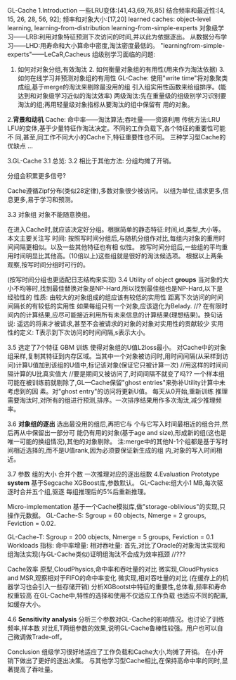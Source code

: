 GL-Cache 1.Introduction 一些LRU变体:[41,43,69,76,85]
结合频率和最近性:[4, 15, 26, 28, 56, 92];
频率和对象大小:[17,20] learned caches:
object-level learning, learning-from-distribution learning-from-simple-experts 对象级学习——LRB:利用对象特征预测下次访问的时间,并以此为依据逐出。 从数据分布学习——LHD:用寿命和大小算命中密度,淘汰密度最低的。 "learningfrom-simple-experts"——LeCaR,Cacheus 组级别学习面临的问题:
1. 如何对对象分组,有效淘汰 2. 如何衡量对象组的有用性(用来作为淘汰依据) 3. 如何在线学习并预测对象组的有用性 GL-Cache:
使用"write time"将对象聚类成组,基于merge的淘汰来剔除最没用的组 引入组实用性函数来给组排序。(能达到和对象级学习近似的淘汰效率) 两级淘汰:先在重量级的组级别学习识别要淘汰的组;再用轻量级对象指标从要淘汰的组中保留有 用的对象。

2.**背景和动机**
Cache: 命中率——淘汰算法;吞吐量——资源利用 传统方法:LRU LFU的变体,基于少量特征作淘汰决定。不同的工作负载下,各个特征的重要性可能不 同,甚至,同工作不同大小的Cache下,特征重要性也不同。 三种学习型Cache的优缺点 ...

3.GL-Cache 3.1 总览:
3.2 相比于其他方法:
分组均摊了开销。

分组会积累更多信号?

Cache遵循Zipf分布(类似28定律),多数对象很少被访问。 以组为单位,请求更多,信息更多,易于学习和预测。

3.3 对象组 对象不能随意换组。

在进入Cache时,就应该决定好分组。根据简单的静态特征:时间,id,类型,大小等。本文主要关注写 时间: 按照写时间分组后,与随机分组作对比,每组内对象的重用时间间隔更相似。以及一些其他特征也有相 似性。 按写时间分组后,一些组的平均重用时间明显比其他高。(10倍以上)这些组就是很好的淘汰候选项。 根据以上两条观察,按写时间分组时可行的。

(按写时间分组也更适配日志结构来实现)
3.4 Utility of object **groups**
当对象的大小不均等时,找到最佳替换对象是NP-Hard,所以找到最佳组也是NP-Hard,以下是经验性的 性质:
由较大的对象组成的组应该有较低的实用性 距离下次访问的时间间隔长的有较低的实用性 如果每组只有一个对象,应该退化为Belady. //? 在有限时间内的计算结果,应尽可能接近利用所有未来信息的计算结果(理想结果)。换句话说: 遥远的将来才被请求,甚至不会被请求的对象的对象对实用性的贡献较少 实用性的定义: T表示到下次访问的时间间隔,s表示大小。

3.5 选定了7个特征 GBM 训练 使得对象组的U值L2loss最小。 对Cache中的对象组采样,复制其特征到内存区域。当其中一个对象被访问时,用时间间隔(从采样到访 问)计算U值加到该组的U值中,标记该对象(保证它只被计算一次) //用这样的时间间隔计算的U比真实值大 //要是期间又被访问了,时间间隔不就变了吗?? 一个样本组可能在被训练前就剔除了,GL—Cache保留"ghost entries"来弥补Utility计算中未考虑到的因 素。对"ghost entry"的访问将更新U值。 每天从0开始,重新训练 推理 需要淘汰时,对所有的组进行预测,排序。一次排序结果用作多次淘汰,减少推理频率。

3.6 **对象组的逐出**
选出最没用的组后,再把它与 个与它写入时间最相近的组合并,然后再从中保留出一部分可 能仍有用的对象(基于age and size),形成新的组(这也是唯一可能的换组情况),其他的对象剔除。 注:merge中的其他N-1个组都是基于写时间相近选择的,而不是U值rank,因为必须要保证新生成的组 内,对象的写入时间相近。

3.7 参数 组的大小 合并个数 一次推理对应的逐出组数 4.Evaluation Prototype **system**
基于Segcache XGBoost库,参数默认。 GL-Cache:组大小1 MB,每次驱逐时合并五个组,驱逐 每组推理后的5%后重新推理。

Micro-implementation 基于一个Cache模拟库,做"storage-oblivious"的实现,只操作元数据。 GL-Cache-S: Sgroup = 60 objects, Nmerge = 2 groups, Feviction = 0.02.

GL-Cache-T: Sgroup = 200 objects, Nmerge = 5 groups, Feviction = 0.1 Workloads 指标: 命中率增量:
相对吞吐量:
首先,对比了Oracle的对象淘汰实现和组淘汰实现(与GL-Cache类似)证明组淘汰不会成为效率瓶颈 //???

Cache效率 原型,CloudPhysics,命中率和吞吐量的对比 微实现,CloudPhysics and MSR,观察相对于FIFO的命中率变化 微实现,相对吞吐量的对比
(在缓存上的机器学习也会引入一些存储开销)
分析XGBootst中特征的重要性,总体看,频率和寿命权重较高 在GL-Cache中,特性的选择和使用不仅适应工作负载 也适应不同的配置,如缓存大小。

4.6 **Sensitivity analysis**
分析三个参数对GL-Cache的影响情况。也讨论了训练频率,样本数 对比E,T两组参数的效果,说明GL-Cache鲁棒性较强。用户也可以自己微调做Trade-off。

Conclusion 组级学习很好地适应了工作负载和Cache大小,均摊了开销。 在小开销下做出了更好的逐出决策。 与其他学习型Cache相比,在保持高命中率的同时,显著提高了吞吐量。